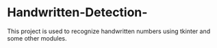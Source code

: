 # Handwritten-Detection-
This project is used to recognize handwritten numbers using tkinter and some other modules.

